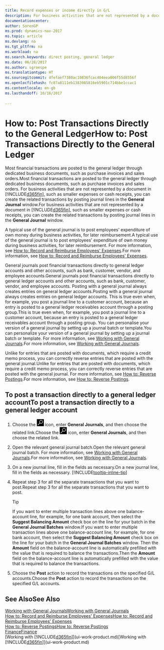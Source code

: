 ```yaml
---
title: Record expenses or income directly in G/L
description: For business activities that are not represented by a document in, such as smaller expenses or cash receipts, you can create the related transactions by posting journal lines in the General Journal window.
documentationcenter: 
author: SorenGP
ms.prod: dynamics-nav-2017
ms.topic: article
ms.devlang: na
ms.tgt_pltfrm: na
ms.workload: na
ms.search.keywords: direct posting, general ledger
ms.date: 06/28/2017
ms.author: sgroespe
ms.translationtype: HT
ms.sourcegitcommit: 4fefaef7380ac10836fcac404eea006f55d8556f
ms.openlocfilehash: fc87a8111eb1383985816eb5901c714bbe1ccac1
ms.contentlocale: en-gb
ms.lasthandoff: 10/16/2017

---
```

# <a name="how-to-post-transactions-directly-to-the-general-ledger"></a><span data-ttu-id="f5e25-103">How to: Post Transactions Directly to the General Ledger</span><span class="sxs-lookup"><span data-stu-id="f5e25-103">How to: Post Transactions Directly to the General Ledger</span></span>
<span data-ttu-id="f5e25-104">Most financial transactions are posted to the general ledger through dedicated business documents, such as purchase invoices and sales orders.</span><span class="sxs-lookup"><span data-stu-id="f5e25-104">Most financial transactions are posted to the general ledger through dedicated business documents, such as purchase invoices and sales orders.</span></span> <span data-ttu-id="f5e25-105">For business activities that are not represented by a document in [!INCLUDE[d365fin](includes/d365fin_md.md)], such as smaller expenses or cash receipts, you can create the related transactions by posting journal lines in the **General Journal** window.</span><span class="sxs-lookup"><span data-stu-id="f5e25-105">For business activities that are not represented by a document in [!INCLUDE[d365fin](includes/d365fin_md.md)], such as smaller expenses or cash receipts, you can create the related transactions by posting journal lines in the **General Journal** window.</span></span>

<span data-ttu-id="f5e25-106">A typical use of the general journal is to post employees' expenditure of own money during business activities, for later reimbursement.</span><span class="sxs-lookup"><span data-stu-id="f5e25-106">A typical use of the general journal is to post employees' expenditure of own money during business activities, for later reimbursement.</span></span> <span data-ttu-id="f5e25-107">For more information, see [How to: Record and Reimburse Employees' Expenses](finance-how-record-reimburse-employee-expenses.md).</span><span class="sxs-lookup"><span data-stu-id="f5e25-107">For more information, see [How to: Record and Reimburse Employees' Expenses](finance-how-record-reimburse-employee-expenses.md).</span></span>

<span data-ttu-id="f5e25-108">General journals post financial transactions directly to general ledger accounts and other accounts, such as bank, customer, vendor, and employee accounts.</span><span class="sxs-lookup"><span data-stu-id="f5e25-108">General journals post financial transactions directly to general ledger accounts and other accounts, such as bank, customer, vendor, and employee accounts.</span></span> <span data-ttu-id="f5e25-109">Posting with a general journal always creates entries on general ledger accounts.</span><span class="sxs-lookup"><span data-stu-id="f5e25-109">Posting with a general journal always creates entries on general ledger accounts.</span></span> <span data-ttu-id="f5e25-110">This is true even when, for example, you post a journal line to a customer account, because an entry is posted to a general ledger receivables account through a posting group.</span><span class="sxs-lookup"><span data-stu-id="f5e25-110">This is true even when, for example, you post a journal line to a customer account, because an entry is posted to a general ledger receivables account through a posting group.</span></span> <span data-ttu-id="f5e25-111">You can personalise your version of a general journal by setting up a journal batch or template.</span><span class="sxs-lookup"><span data-stu-id="f5e25-111">You can personalize your version of a general journal by setting up a journal batch or template.</span></span> <span data-ttu-id="f5e25-112">For more information, see [Working with General Journals](ui-work-general-journals.md).</span><span class="sxs-lookup"><span data-stu-id="f5e25-112">For more information, see [Working with General Journals](ui-work-general-journals.md).</span></span>

<span data-ttu-id="f5e25-113">Unlike for entries that are posted with documents, which require a credit memo process, you can correctly reverse entries that are posted with the general journal.</span><span class="sxs-lookup"><span data-stu-id="f5e25-113">Unlike for entries that are posted with documents, which require a credit memo process, you can correctly reverse entries that are posted with the general journal.</span></span> <span data-ttu-id="f5e25-114">For more information, see [How to: Reverse Postings](finance-how-reverse-journal-posting.md).</span><span class="sxs-lookup"><span data-stu-id="f5e25-114">For more information, see [How to: Reverse Postings](finance-how-reverse-journal-posting.md).</span></span>

## <a name="to-post-a-transaction-directly-to-a-general-ledger-account"></a><span data-ttu-id="f5e25-115">To post a transaction directly to a general ledger account</span><span class="sxs-lookup"><span data-stu-id="f5e25-115">To post a transaction directly to a general ledger account</span></span>
1. <span data-ttu-id="f5e25-116">Choose the ![Search for Page or Report](media/ui-search/search_small.png "Search for Page or Report icon") icon, enter **General Journals**, and then choose the related link.</span><span class="sxs-lookup"><span data-stu-id="f5e25-116">Choose the ![Search for Page or Report](media/ui-search/search_small.png "Search for Page or Report icon") icon, enter **General Journals**, and then choose the related link.</span></span>
2. <span data-ttu-id="f5e25-117">Open the relevant general journal batch.</span><span class="sxs-lookup"><span data-stu-id="f5e25-117">Open the relevant general journal batch.</span></span> <span data-ttu-id="f5e25-118">For more information, see [Working with General Journals](ui-work-general-journals.md).</span><span class="sxs-lookup"><span data-stu-id="f5e25-118">For more information, see [Working with General Journals](ui-work-general-journals.md).</span></span>
3. <span data-ttu-id="f5e25-119">On a new journal line, fill in the fields as necessary.</span><span class="sxs-lookup"><span data-stu-id="f5e25-119">On a new journal line, fill in the fields as necessary.</span></span> [!INCLUDE[tooltip-inline-tip](includes/tooltip-inline-tip_md.md)]    
4. <span data-ttu-id="f5e25-120">Repeat step 3 for all the separate transactions that you want to post.</span><span class="sxs-lookup"><span data-stu-id="f5e25-120">Repeat step 3 for all the separate transactions that you want to post.</span></span>

    > [!TIP]  
    > <span data-ttu-id="f5e25-121">If you want to enter multiple transaction lines above one balance-account line, for example, for one bank account, then select the **Suggest Balancing Amount** check box on the line for your batch in the **General Journal Batches** window.</span><span class="sxs-lookup"><span data-stu-id="f5e25-121">If you want to enter multiple transaction lines above one balance-account line, for example, for one bank account, then select the **Suggest Balancing Amount** check box on the line for your batch in the **General Journal Batches** window.</span></span> <span data-ttu-id="f5e25-122">Then the **Amount** field on the balance-account line is automatically prefilled with the value that is required to balance the transactions.</span><span class="sxs-lookup"><span data-stu-id="f5e25-122">Then the **Amount** field on the balance-account line is automatically prefilled with the value that is required to balance the transactions.</span></span>
5. <span data-ttu-id="f5e25-123">Choose the **Post** action to record the transactions on the specified G/L accounts.</span><span class="sxs-lookup"><span data-stu-id="f5e25-123">Choose the **Post** action to record the transactions on the specified G/L accounts.</span></span>

## <a name="see-also"></a><span data-ttu-id="f5e25-124">See Also</span><span class="sxs-lookup"><span data-stu-id="f5e25-124">See Also</span></span>
[<span data-ttu-id="f5e25-125">Working with General Journals</span><span class="sxs-lookup"><span data-stu-id="f5e25-125">Working with General Journals</span></span>](ui-work-general-journals.md)  
[<span data-ttu-id="f5e25-126">How to: Record and Reimburse Employees' Expenses</span><span class="sxs-lookup"><span data-stu-id="f5e25-126">How to: Record and Reimburse Employees' Expenses</span></span>](finance-how-record-reimburse-employee-expenses.md)  
[<span data-ttu-id="f5e25-127">How to: Reverse Postings</span><span class="sxs-lookup"><span data-stu-id="f5e25-127">How to: Reverse Postings</span></span>](finance-how-reverse-journal-posting.md)  
[<span data-ttu-id="f5e25-128">Finance</span><span class="sxs-lookup"><span data-stu-id="f5e25-128">Finance</span></span>](finance.md)  
<span data-ttu-id="f5e25-129">[Working with [!INCLUDE[d365fin](includes/d365fin_md.md)]](ui-work-product.md)</span><span class="sxs-lookup"><span data-stu-id="f5e25-129">[Working with [!INCLUDE[d365fin](includes/d365fin_md.md)]](ui-work-product.md)</span></span>  

